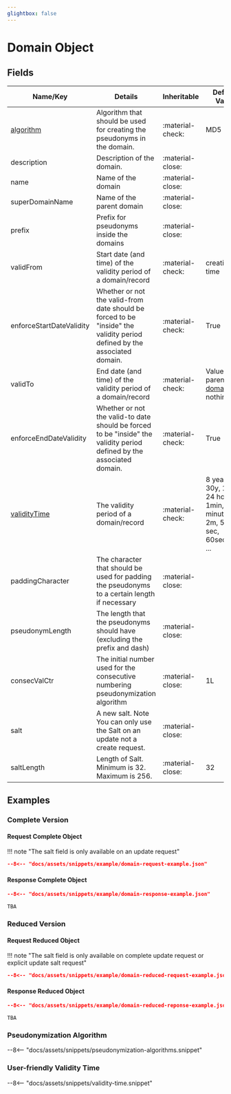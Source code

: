 ```yaml
---
glightbox: false
---
```


# Domain Object

## Fields

| Name/Key                                                                            | Details                                                                                                                  | Inheritable      | Default Value                                                                 | Example                                                                    |
|-------------------------------------------------------------------------------------|--------------------------------------------------------------------------------------------------------------------------|------------------|-------------------------------------------------------------------------------|----------------------------------------------------------------------------|
| [algorithm](/interfaces/objects/domain-object/#pseudonymization-algorithm)     | Algorithm that should be used for creating the pseudonyms in the domain.                                                 | :material-check: | MD5                                                                           | MD5                                                                        |
| description                                                                         | Description of the domain.                                                                                               | :material-close: |                                                                               | This is a test.                                                            |
| name                                                                                | Name of the domain                                                                                                       | :material-close: |                                                                               | testDomain                                                                 |
| superDomainName                                                                     | Name of the parent domain                                                                                                | :material-close: |                                                                               | testDomain                                                                 |
| prefix                                                                              | Prefix for pseudonyms inside the domains                                                                                 | :material-close: |                                                                               | TST-, tD1-                                                                 |
| validFrom                                                                           | Start date (and time) of the validity period of a domain/record                                                          | :material-check: | creation time                                                                 | 2022-01-01 00:00:00.00                                                     |
| enforceStartDateValidity                                                            | Whether or not the valid-from date should be forced to be "inside" the validity period defined by the associated domain. | :material-check: | True                                                                          | True, False                                                                |
| validTo                                                                             | End date (and time) of the validity period of a domain/record                                                            | :material-check: | Value from parent [domain](/interfaces/objects/domain-object/) or nothing | 2022-12-31 23:59:59.99                                                     |
| enforceEndDateValidity                                                              | Whether or not the valid-to date should be forced to be "inside" the validity period defined by the associated domain.   | :material-check: | True                                                                          | True, False                                                                |
| [validityTime](/interfaces/objects/domain-object/#user-friendly-validity-time) | The validity period of a domain/record                                                                                   | :material-check:                                                                               | 8 years, 30y, 12h, 24 hours, 1min, 10 minutes, 2m, 500 sec, 60seconds, ... |
| paddingCharacter                                                                    | The character that should be used for padding the pseudonyms to a certain length if necessary                            | :material-close: |                                                                               | 0                                                                          |
| pseudonymLength                                                                     | The length that the pseudonyms should have (excluding the prefix and dash)                                               | :material-close: |                                                                               | 8                                                                          |
| consecValCtr                                                                        | The initial number used for the consecutive numbering pseudonymization algorithm                                         | :material-close: | 1L                                                                            | 2                                                                          |
| salt                                                                                | A new salt. Note You can only use the Salt on an update not a create request.                                            | :material-close: |                                                                               | fkT0E+2bfgAhjA4                                                            |
| saltLength                                                                          | Length of Salt. Minimum is 32. Maximum is 256.                                                                           | :material-close: | 32                                                                            | 8                                                                          |

## Examples

### Complete Version

#### Request Complete Object

!!! note "The salt field is only available on an update request"

```json title="JSON Request Reprensentation"
--8<-- "docs/assets/snippets/example/domain-request-example.json"
```

#### Response Complete Object

```json title="JSON Response Reprensentation"
--8<-- "docs/assets/snippets/example/domain-response-example.json"
```

```text title="Plain Reprensentation"
TBA 
```

### Reduced Version

#### Request Reduced Object

!!! note "The salt field is only available on complete update request or explicit update salt request"

```json title="JSON Request Reprensentation"
--8<-- "docs/assets/snippets/example/domain-reduced-request-example.json"
```

#### Response Reduced Object

```json title="JSON Response Reprensentation"
--8<-- "docs/assets/snippets/example/domain-reduced-reponse-example.json"
```

```text title="Plain Reprensentation"
TBA 
```

### Pseudonymization Algorithm

--8<-- "docs/assets/snippets/pseudonymization-algorithms.snippet"

### User-friendly Validity Time

--8<-- "docs/assets/snippets/validity-time.snippet"

